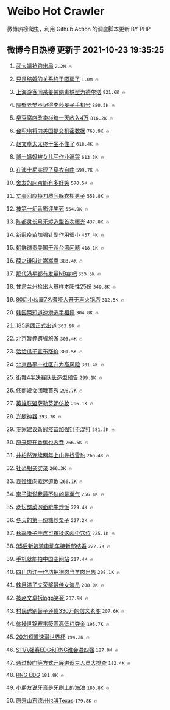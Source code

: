 # Weibo Hot Crawler 



微博热榜爬虫，利用 Github Action 的调度脚本更新 BY PHP 


## 微博今日热榜 更新于 2021-10-23 19:35:25 
1. [武大靖抢跑出局](https://s.weibo.com/weibo?q=%23%E6%AD%A6%E5%A4%A7%E9%9D%96%E6%8A%A2%E8%B7%91%E5%87%BA%E5%B1%80%23&Refer=top) `2.2M 🔥` 

1. [只是结婚的关系终于圆房了](https://s.weibo.com/weibo?q=%23%E5%8F%AA%E6%98%AF%E7%BB%93%E5%A9%9A%E7%9A%84%E5%85%B3%E7%B3%BB%E7%BB%88%E4%BA%8E%E5%9C%86%E6%88%BF%E4%BA%86%23&Refer=top) `1.0M 🔥` 

1. [上海游客闫某姜某病毒株型为德尔塔](https://s.weibo.com/weibo?q=%23%E4%B8%8A%E6%B5%B7%E6%B8%B8%E5%AE%A2%E9%97%AB%E6%9F%90%E5%A7%9C%E6%9F%90%E7%97%85%E6%AF%92%E6%A0%AA%E5%9E%8B%E4%B8%BA%E5%BE%B7%E5%B0%94%E5%A1%94%23&Refer=top) `921.6K 🔥` 

1. [隔壁老樊不记得李莎旻子手机号](https://s.weibo.com/weibo?q=%23%E9%9A%94%E5%A3%81%E8%80%81%E6%A8%8A%E4%B8%8D%E8%AE%B0%E5%BE%97%E6%9D%8E%E8%8E%8E%E6%97%BB%E5%AD%90%E6%89%8B%E6%9C%BA%E5%8F%B7%23&Refer=top) `880.5K 🔥` 

1. [臭豆腐店改卖椪糖一天收入4万](https://s.weibo.com/weibo?q=%23%E8%87%AD%E8%B1%86%E8%85%90%E5%BA%97%E6%94%B9%E5%8D%96%E6%A4%AA%E7%B3%96%E4%B8%80%E5%A4%A9%E6%94%B6%E5%85%A54%E4%B8%87%23&Refer=top) `816.2K 🔥` 

1. [台积电将向美国提交机密数据](https://s.weibo.com/weibo?q=%23%E5%8F%B0%E7%A7%AF%E7%94%B5%E5%B0%86%E5%90%91%E7%BE%8E%E5%9B%BD%E6%8F%90%E4%BA%A4%E6%9C%BA%E5%AF%86%E6%95%B0%E6%8D%AE%23&Refer=top) `763.9K 🔥` 

1. [赵文卓太太终于坐不住了](https://s.weibo.com/weibo?q=%23%E8%B5%B5%E6%96%87%E5%8D%93%E5%A4%AA%E5%A4%AA%E7%BB%88%E4%BA%8E%E5%9D%90%E4%B8%8D%E4%BD%8F%E4%BA%86%23&Refer=top) `618.4K 🔥` 

1. [博士妈妈被女儿写作业逼哭](https://s.weibo.com/weibo?q=%23%E5%8D%9A%E5%A3%AB%E5%A6%88%E5%A6%88%E8%A2%AB%E5%A5%B3%E5%84%BF%E5%86%99%E4%BD%9C%E4%B8%9A%E9%80%BC%E5%93%AD%23&Refer=top) `613.3K 🔥` 

1. [在迪士尼实现了穿衣自由](https://s.weibo.com/weibo?q=%23%E5%9C%A8%E8%BF%AA%E5%A3%AB%E5%B0%BC%E5%AE%9E%E7%8E%B0%E4%BA%86%E7%A9%BF%E8%A1%A3%E8%87%AA%E7%94%B1%23&Refer=top) `599.7K 🔥` 

1. [舍友的床帘能有多好笑](https://s.weibo.com/weibo?q=%23%E8%88%8D%E5%8F%8B%E7%9A%84%E5%BA%8A%E5%B8%98%E8%83%BD%E6%9C%89%E5%A4%9A%E5%A5%BD%E7%AC%91%23&Refer=top) `570.5K 🔥` 

1. [丈夫回应持刀质问躲衣柜男子](https://s.weibo.com/weibo?q=%23%E4%B8%88%E5%A4%AB%E5%9B%9E%E5%BA%94%E6%8C%81%E5%88%80%E8%B4%A8%E9%97%AE%E8%BA%B2%E8%A1%A3%E6%9F%9C%E7%94%B7%E5%AD%90%23&Refer=top) `558.8K 🔥` 

1. [被第一炉香影评笑死](https://s.weibo.com/weibo?q=%23%E8%A2%AB%E7%AC%AC%E4%B8%80%E7%82%89%E9%A6%99%E5%BD%B1%E8%AF%84%E7%AC%91%E6%AD%BB%23&Refer=top) `554.9K 🔥` 

1. [陈都灵长月无烬造型首次曝光](https://s.weibo.com/weibo?q=%23%E9%99%88%E9%83%BD%E7%81%B5%E9%95%BF%E6%9C%88%E6%97%A0%E7%83%AC%E9%80%A0%E5%9E%8B%E9%A6%96%E6%AC%A1%E6%9B%9D%E5%85%89%23&Refer=top) `437.8K 🔥` 

1. [新冠疫苗加强针副作用很小](https://s.weibo.com/weibo?q=%23%E6%96%B0%E5%86%A0%E7%96%AB%E8%8B%97%E5%8A%A0%E5%BC%BA%E9%92%88%E5%89%AF%E4%BD%9C%E7%94%A8%E5%BE%88%E5%B0%8F%23&Refer=top) `437.4K 🔥` 

1. [朝鲜谴责美国干涉台湾问题](https://s.weibo.com/weibo?q=%23%E6%9C%9D%E9%B2%9C%E8%B0%B4%E8%B4%A3%E7%BE%8E%E5%9B%BD%E5%B9%B2%E6%B6%89%E5%8F%B0%E6%B9%BE%E9%97%AE%E9%A2%98%23&Refer=top) `418.1K 🔥` 

1. [薛之谦叫许嵩嵩嵩](https://s.weibo.com/weibo?q=%23%E8%96%9B%E4%B9%8B%E8%B0%A6%E5%8F%AB%E8%AE%B8%E5%B5%A9%E5%B5%A9%E5%B5%A9%23&Refer=top) `383.4K 🔥` 

1. [那代港星都有发量NB症吧](https://s.weibo.com/weibo?q=%23%E9%82%A3%E4%BB%A3%E6%B8%AF%E6%98%9F%E9%83%BD%E6%9C%89%E5%8F%91%E9%87%8FNB%E7%97%87%E5%90%A7%23&Refer=top) `355.5K 🔥` 

1. [甘肃兰州检出人员样本阳性25份](https://s.weibo.com/weibo?q=%23%E7%94%98%E8%82%83%E5%85%B0%E5%B7%9E%E6%A3%80%E5%87%BA%E4%BA%BA%E5%91%98%E6%A0%B7%E6%9C%AC%E9%98%B3%E6%80%A725%E4%BB%BD%23&Refer=top) `349.8K 🔥` 

1. [80后小伙雇7名聋哑人开无声火锅店](https://s.weibo.com/weibo?q=%2380%E5%90%8E%E5%B0%8F%E4%BC%99%E9%9B%877%E5%90%8D%E8%81%8B%E5%93%91%E4%BA%BA%E5%BC%80%E6%97%A0%E5%A3%B0%E7%81%AB%E9%94%85%E5%BA%97%23&Refer=top) `312.5K 🔥` 

1. [韩国两短道速滑选手相撞](https://s.weibo.com/weibo?q=%23%E9%9F%A9%E5%9B%BD%E4%B8%A4%E7%9F%AD%E9%81%93%E9%80%9F%E6%BB%91%E9%80%89%E6%89%8B%E7%9B%B8%E6%92%9E%23&Refer=top) `304.8K 🔥` 

1. [185男团正式出道](https://s.weibo.com/weibo?q=%23185%E7%94%B7%E5%9B%A2%E6%AD%A3%E5%BC%8F%E5%87%BA%E9%81%93%23&Refer=top) `303.9K 🔥` 

1. [北京暂停跨省旅游](https://s.weibo.com/weibo?q=%23%E5%8C%97%E4%BA%AC%E6%9A%82%E5%81%9C%E8%B7%A8%E7%9C%81%E6%97%85%E6%B8%B8%23&Refer=top) `303.4K 🔥` 

1. [洽洽瓜子宣布涨价](https://s.weibo.com/weibo?q=%23%E6%B4%BD%E6%B4%BD%E7%93%9C%E5%AD%90%E5%AE%A3%E5%B8%83%E6%B6%A8%E4%BB%B7%23&Refer=top) `301.5K 🔥` 

1. [北京昌平一社区升为高风险](https://s.weibo.com/weibo?q=%23%E5%8C%97%E4%BA%AC%E6%98%8C%E5%B9%B3%E4%B8%80%E7%A4%BE%E5%8C%BA%E5%8D%87%E4%B8%BA%E9%AB%98%E9%A3%8E%E9%99%A9%23&Refer=top) `301.4K 🔥` 

1. [街舞4半决赛队长造型预告](https://s.weibo.com/weibo?q=%23%E8%A1%97%E8%88%9E4%E5%8D%8A%E5%86%B3%E8%B5%9B%E9%98%9F%E9%95%BF%E9%80%A0%E5%9E%8B%E9%A2%84%E5%91%8A%23&Refer=top) `299.1K 🔥` 

1. [佟丽娅女团舞首秀](https://s.weibo.com/weibo?q=%23%E4%BD%9F%E4%B8%BD%E5%A8%85%E5%A5%B3%E5%9B%A2%E8%88%9E%E9%A6%96%E7%A7%80%23&Refer=top) `298.7K 🔥` 

1. [英雄联盟萨勒芬妮仿妆](https://s.weibo.com/weibo?q=%23%E8%8B%B1%E9%9B%84%E8%81%94%E7%9B%9F%E8%90%A8%E5%8B%92%E8%8A%AC%E5%A6%AE%E4%BB%BF%E5%A6%86%23&Refer=top) `296.1K 🔥` 

1. [光腿神器](https://s.weibo.com/weibo?q=%23%E5%85%89%E8%85%BF%E7%A5%9E%E5%99%A8%23&Refer=top) `293.7K 🔥` 

1. [专家建议新冠疫苗加强针不混打](https://s.weibo.com/weibo?q=%23%E4%B8%93%E5%AE%B6%E5%BB%BA%E8%AE%AE%E6%96%B0%E5%86%A0%E7%96%AB%E8%8B%97%E5%8A%A0%E5%BC%BA%E9%92%88%E4%B8%8D%E6%B7%B7%E6%89%93%23&Refer=top) `281.3K 🔥` 

1. [原来现在香蕉也内卷](https://s.weibo.com/weibo?q=%23%E5%8E%9F%E6%9D%A5%E7%8E%B0%E5%9C%A8%E9%A6%99%E8%95%89%E4%B9%9F%E5%86%85%E5%8D%B7%23&Refer=top) `266.5K 🔥` 

1. [井柏然连续两年上山寻找雪豹](https://s.weibo.com/weibo?q=%23%E4%BA%95%E6%9F%8F%E7%84%B6%E8%BF%9E%E7%BB%AD%E4%B8%A4%E5%B9%B4%E4%B8%8A%E5%B1%B1%E5%AF%BB%E6%89%BE%E9%9B%AA%E8%B1%B9%23&Refer=top) `266.4K 🔥` 

1. [社恐相亲实录](https://s.weibo.com/weibo?q=%23%E7%A4%BE%E6%81%90%E7%9B%B8%E4%BA%B2%E5%AE%9E%E5%BD%95%23&Refer=top) `266.3K 🔥` 

1. [袁娅维向歌迷道歉](https://s.weibo.com/weibo?q=%23%E8%A2%81%E5%A8%85%E7%BB%B4%E5%90%91%E6%AD%8C%E8%BF%B7%E9%81%93%E6%AD%89%23&Refer=top) `266.1K 🔥` 

1. [李子柒说我最不缺的是勇气](https://s.weibo.com/weibo?q=%23%E6%9D%8E%E5%AD%90%E6%9F%92%E8%AF%B4%E6%88%91%E6%9C%80%E4%B8%8D%E7%BC%BA%E7%9A%84%E6%98%AF%E5%8B%87%E6%B0%94%23&Refer=top) `256.4K 🔥` 

1. [老坛酸菜泡面肥牛炒饭](https://s.weibo.com/weibo?q=%23%E8%80%81%E5%9D%9B%E9%85%B8%E8%8F%9C%E6%B3%A1%E9%9D%A2%E8%82%A5%E7%89%9B%E7%82%92%E9%A5%AD%23&Refer=top) `229.4K 🔥` 

1. [冬天的第一份糖炒栗子](https://s.weibo.com/weibo?q=%23%E5%86%AC%E5%A4%A9%E7%9A%84%E7%AC%AC%E4%B8%80%E4%BB%BD%E7%B3%96%E7%82%92%E6%A0%97%E5%AD%90%23&Refer=top) `227.2K 🔥` 

1. [秋季嗓子干疼可按揉这两个穴位](https://s.weibo.com/weibo?q=%23%E7%A7%8B%E5%AD%A3%E5%97%93%E5%AD%90%E5%B9%B2%E7%96%BC%E5%8F%AF%E6%8C%89%E6%8F%89%E8%BF%99%E4%B8%A4%E4%B8%AA%E7%A9%B4%E4%BD%8D%23&Refer=top) `225.1K 🔥` 

1. [95后新娘骑电动车接新郎结婚](https://s.weibo.com/weibo?q=%2395%E5%90%8E%E6%96%B0%E5%A8%98%E9%AA%91%E7%94%B5%E5%8A%A8%E8%BD%A6%E6%8E%A5%E6%96%B0%E9%83%8E%E7%BB%93%E5%A9%9A%23&Refer=top) `222.7K 🔥` 

1. [手机就能拍中国空间站](https://s.weibo.com/weibo?q=%23%E6%89%8B%E6%9C%BA%E5%B0%B1%E8%83%BD%E6%8B%8D%E4%B8%AD%E5%9B%BD%E7%A9%BA%E9%97%B4%E7%AB%99%23&Refer=top) `217.4K 🔥` 

1. [四川内江一作坊把狗肉当羊肉出售](https://s.weibo.com/weibo?q=%23%E5%9B%9B%E5%B7%9D%E5%86%85%E6%B1%9F%E4%B8%80%E4%BD%9C%E5%9D%8A%E6%8A%8A%E7%8B%97%E8%82%89%E5%BD%93%E7%BE%8A%E8%82%89%E5%87%BA%E5%94%AE%23&Refer=top) `208.1K 🔥` 

1. [辣目洋子文荣奖最佳女演员](https://s.weibo.com/weibo?q=%23%E8%BE%A3%E7%9B%AE%E6%B4%8B%E5%AD%90%E6%96%87%E8%8D%A3%E5%A5%96%E6%9C%80%E4%BD%B3%E5%A5%B3%E6%BC%94%E5%91%98%23&Refer=top) `208.0K 🔥` 

1. [被赵文卓拆logo笑死](https://s.weibo.com/weibo?q=%23%E8%A2%AB%E8%B5%B5%E6%96%87%E5%8D%93%E6%8B%86logo%E7%AC%91%E6%AD%BB%23&Refer=top) `207.9K 🔥` 

1. [村民送别替子还债330万的信义老爹](https://s.weibo.com/weibo?q=%23%E6%9D%91%E6%B0%91%E9%80%81%E5%88%AB%E6%9B%BF%E5%AD%90%E8%BF%98%E5%80%BA330%E4%B8%87%E7%9A%84%E4%BF%A1%E4%B9%89%E8%80%81%E7%88%B9%23&Refer=top) `207.6K 🔥` 

1. [体操世锦赛韦筱圆高低杠夺金](https://s.weibo.com/weibo?q=%23%E4%BD%93%E6%93%8D%E4%B8%96%E9%94%A6%E8%B5%9B%E9%9F%A6%E7%AD%B1%E5%9C%86%E9%AB%98%E4%BD%8E%E6%9D%A0%E5%A4%BA%E9%87%91%23&Refer=top) `195.7K 🔥` 

1. [2021短道速滑世界杯](https://s.weibo.com/weibo?q=%232021%E7%9F%AD%E9%81%93%E9%80%9F%E6%BB%91%E4%B8%96%E7%95%8C%E6%9D%AF%23&Refer=top) `194.2K 🔥` 

1. [S11八强赛EDG和RNG谁会进四强](https://s.weibo.com/weibo?q=%23S11%E5%85%AB%E5%BC%BA%E8%B5%9BEDG%E5%92%8CRNG%E8%B0%81%E4%BC%9A%E8%BF%9B%E5%9B%9B%E5%BC%BA%23&Refer=top) `187.0K 🔥` 

1. [通过敲门等方式开展进返京人员大排查](https://s.weibo.com/weibo?q=%23%E9%80%9A%E8%BF%87%E6%95%B2%E9%97%A8%E7%AD%89%E6%96%B9%E5%BC%8F%E5%BC%80%E5%B1%95%E8%BF%9B%E8%BF%94%E4%BA%AC%E4%BA%BA%E5%91%98%E5%A4%A7%E6%8E%92%E6%9F%A5%23&Refer=top) `182.4K 🔥` 

1. [RNG EDG](https://s.weibo.com/weibo?q=RNG%20EDG&Refer=top) `181.8K 🔥` 

1. [小朋友说牙膏是牙刷上的海浪](https://s.weibo.com/weibo?q=%23%E5%B0%8F%E6%9C%8B%E5%8F%8B%E8%AF%B4%E7%89%99%E8%86%8F%E6%98%AF%E7%89%99%E5%88%B7%E4%B8%8A%E7%9A%84%E6%B5%B7%E6%B5%AA%23&Refer=top) `180.8K 🔥` 

1. [原来山东德州也叫Texas](https://s.weibo.com/weibo?q=%23%E5%8E%9F%E6%9D%A5%E5%B1%B1%E4%B8%9C%E5%BE%B7%E5%B7%9E%E4%B9%9F%E5%8F%ABTexas%23&Refer=top) `179.8K 🔥` 

